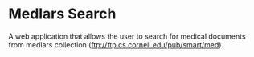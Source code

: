 Medlars Search
==============

A web application that allows the user to search for medical documents
from medlars collection (ftp://ftp.cs.cornell.edu/pub/smart/med).
